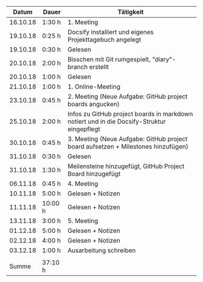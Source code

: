 Datum | Dauer | Tätigkeit
-------- | -------- | --------
16.10.18 | 1:30 h   | 1. Meeting
19.10.18 | 0:25 h   | Docsify installiert und eigenes Projekttagebuch angelegt
19.10.18 | 0:30 h   | Gelesen
20.10.18 | 2:00 h   | Bisschen mit Git rumgespielt, "diary"-branch erstellt
20.10.18 | 1:00 h   | Gelesen
21.10.18 | 1:00 h   | 1. Online-Meeting
23.10.18 | 0:45 h   | 2. Meeting (Neue Aufgabe: GitHub project boards angucken)
25.10.18 | 2:00 h   | Infos zu GitHub project boards in markdown notiert und in die Docsify-Struktur eingepflegt
30.10.18 | 0:45 h   | 3. Meeting (Neue Aufgabe: GitHub project board aufsetzen + Milestones hinzufügen)
31.10.18 | 0:30 h   | Gelesen
31.10.18 | 1:30 h   | Meilensteine hinzugefügt, GitHub Project Board hinzugefügt
06.11.18 | 0:45 h   | 4. Meeting
10.11.18 | 5:00 h   | Gelesen + Notizen
11.11.18 | 10:00 h   | Gelesen + Notizen
13.11.18 | 3:00 h   | 5. Meeting
01.12.18 | 5:00 h   | Gelesen + Notizen
02.12.18 | 4:00 h   | Gelesen + Notizen
03.12.18 | 1:00 h   | Ausarbeitung schreiben
 |   | 
Summe | 37:10 h  | 
